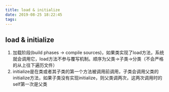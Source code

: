 ```yaml
---
title: load & initialize
date: 2019-08-25 18:22:45
tags:
---
```


 
## load & initialize
1. 加载阶段(build phases -> compile sources)，如果类实现了load方法，系统就会调用它，load方法不参与覆写机制。顺序为父类->子类->分类（不会严格的从上往下遍历文件）
2. initialize是在类或者其子类的第一个方法被调用前调用，子类会调用父类的initialize方法，如果子类没有实现initialize，则父类调两次，这两次调用时的self第一次是父类
